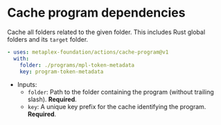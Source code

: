 # Cache program dependencies

Cache all folders related to the given folder. This includes Rust global folders and its `target` folder.

```yaml
- uses: metaplex-foundation/actions/cache-program@v1
  with:
    folder: ./programs/mpl-token-metadata
    key: program-token-metadata
```

- Inputs:
  - `folder`: Path to the folder containing the program (without trailing slash). **Required**.
  - `key`: A unique key prefix for the cache identifying the program. **Required**.
